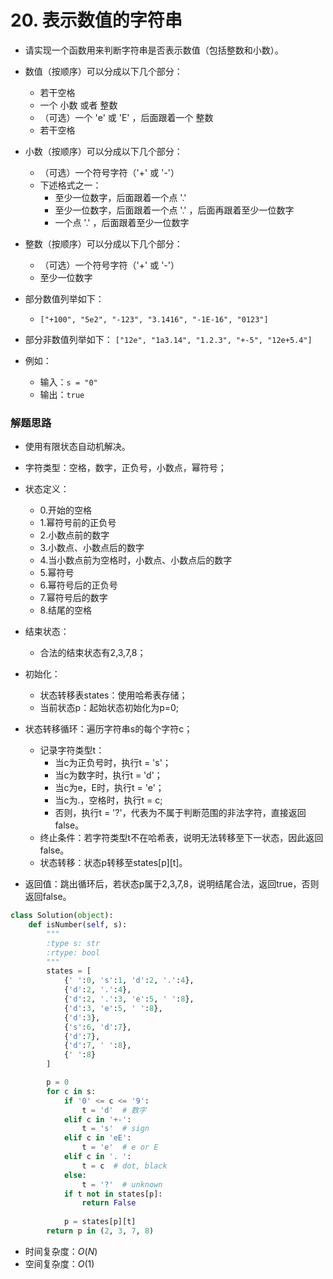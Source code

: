 
# 20. 表示数值的字符串

* 请实现一个函数用来判断字符串是否表示数值（包括整数和小数）。

* 数值（按顺序）可以分成以下几个部分：
    * 若干空格
    * 一个 小数 或者 整数
    * （可选）一个 'e' 或 'E' ，后面跟着一个 整数
    * 若干空格

* 小数（按顺序）可以分成以下几个部分：
    * （可选）一个符号字符（'+' 或 '-'）
    * 下述格式之一：
        * 至少一位数字，后面跟着一个点 '.'
        * 至少一位数字，后面跟着一个点 '.' ，后面再跟着至少一位数字
        * 一个点 '.' ，后面跟着至少一位数字

* 整数（按顺序）可以分成以下几个部分：
    * （可选）一个符号字符（'+' 或 '-'）
    * 至少一位数字

* 部分数值列举如下：
    * `["+100", "5e2", "-123", "3.1416", "-1E-16", "0123"]`
    
* 部分非数值列举如下：
    `["12e", "1a3.14", "1.2.3", "+-5", "12e+5.4"]`

* 例如：
    * 输入：`s = "0"`
    * 输出：`true`

### 解题思路

* 使用有限状态自动机解决。

* 字符类型：空格，数字，正负号，小数点，幂符号；
* 状态定义：
    * 0.开始的空格
    * 1.幂符号前的正负号
    * 2.小数点前的数字
    * 3.小数点、小数点后的数字
    * 4.当小数点前为空格时，小数点、小数点后的数字
    * 5.幂符号
    * 6.幂符号后的正负号
    * 7.幂符号后的数字
    * 8.结尾的空格
* 结束状态：
    * 合法的结束状态有2,3,7,8；

* 初始化：
    * 状态转移表states：使用哈希表存储；
    * 当前状态p：起始状态初始化为p=0;
* 状态转移循环：遍历字符串s的每个字符c；
    * 记录字符类型t：
        * 当c为正负号时，执行t = 's'；
        * 当c为数字时，执行t = 'd'；
        * 当c为e，E时，执行t = 'e'；
        * 当c为.，空格时，执行t = c;
        * 否则，执行t = '?'，代表为不属于判断范围的非法字符，直接返回false。
    * 终止条件：若字符类型t不在哈希表，说明无法转移至下一状态，因此返回false。
    * 状态转移：状态p转移至states[p][t]。
* 返回值：跳出循环后，若状态p属于2,3,7,8，说明结尾合法，返回true，否则返回false。


```python
class Solution(object):
    def isNumber(self, s):
        """
        :type s: str
        :rtype: bool
        """
        states = [
            {' ':0, 's':1, 'd':2, '.':4},
            {'d':2, '.':4},
            {'d':2, '.':3, 'e':5, ' ':8},
            {'d':3, 'e':5, ' ':8},
            {'d':3},
            {'s':6, 'd':7},
            {'d':7},
            {'d':7, ' ':8},
            {' ':8}
        ]

        p = 0
        for c in s:
            if '0' <= c <= '9':
                t = 'd'  # 数字
            elif c in '+-':
                t = 's'  # sign
            elif c in 'eE':
                t = 'e'  # e or E
            elif c in '. ':
                t = c  # dot, black
            else:
                t = '?'  # unknown
            if t not in states[p]:
                return False
            
            p = states[p][t]
        return p in (2, 3, 7, 8)
```

* 时间复杂度：$O(N)$
* 空间复杂度：$O(1)$
